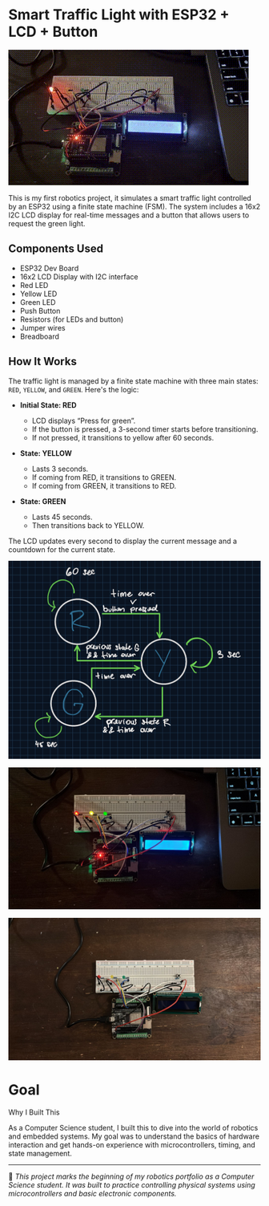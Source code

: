 # Smart Traffic Light with ESP32 + LCD + Button

![Demo](demo.gif)





This is my first robotics project, it simulates a smart traffic light controlled by an ESP32 using a finite state machine (FSM). The system includes a 16x2 I2C LCD display for real-time messages and a button that allows users to request the green light.

## Components Used

- ESP32 Dev Board  
- 16x2 LCD Display with I2C interface  
- Red LED  
- Yellow LED  
- Green LED  
- Push Button  
- Resistors (for LEDs and button)  
- Jumper wires  
- Breadboard  

## How It Works

The traffic light is managed by a finite state machine with three main states: `RED`, `YELLOW`, and `GREEN`. Here's the logic:

- **Initial State: RED**
  - LCD displays “Press for green”.
  - If the button is pressed, a 3-second timer starts before transitioning.
  - If not pressed, it transitions to yellow after 60 seconds.

- **State: YELLOW**
  - Lasts 3 seconds.
  - If coming from RED, it transitions to GREEN.
  - If coming from GREEN, it transitions to RED.

- **State: GREEN**
  - Lasts 45 seconds.
  - Then transitions back to YELLOW.

The LCD updates every second to display the current message and a countdown for the current state.

![FSM Diagram](fsm-diagram.png)


![Project On](on.png)


![Project Off](off.png)


# Goal
Why I Built This

As a Computer Science student, I built this to dive into the world of robotics and embedded systems. My goal was to understand the basics of hardware interaction and get hands-on experience with microcontrollers, timing, and state management.

---

📌 *This project marks the beginning of my robotics portfolio as a Computer Science student. It was built to practice controlling physical systems using microcontrollers and basic electronic components.*
